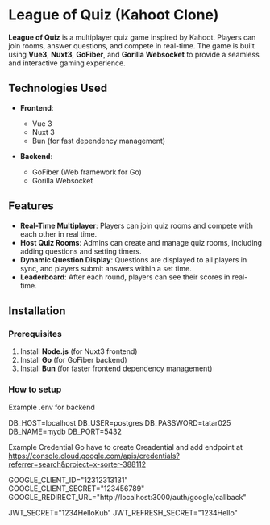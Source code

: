 # League of Quiz (Kahoot Clone)

**League of Quiz** is a multiplayer quiz game inspired by Kahoot. Players can join rooms, answer questions, and compete in real-time. The game is built using **Vue3**, **Nuxt3**, **GoFiber**, and **Gorilla Websocket** to provide a seamless and interactive gaming experience.

## Technologies Used

- **Frontend**: 
  - Vue 3
  - Nuxt 3
  - Bun (for fast dependency management)
  
- **Backend**: 
  - GoFiber (Web framework for Go)
  - Gorilla Websocket

## Features

- **Real-Time Multiplayer**: Players can join quiz rooms and compete with each other in real time.
- **Host Quiz Rooms**: Admins can create and manage quiz rooms, including adding questions and setting timers.
- **Dynamic Question Display**: Questions are displayed to all players in sync, and players submit answers within a set time.
- **Leaderboard**: After each round, players can see their scores in real-time.

## Installation

### Prerequisites

1. Install **Node.js** (for Nuxt3 frontend)
2. Install **Go** (for GoFiber backend)
3. Install **Bun** (for faster frontend dependency management)

### How to setup
Example .env for backend

DB_HOST=localhost
DB_USER=postgres
DB_PASSWORD=tatar025
DB_NAME=mydb
DB_PORT=5432

Example Credential Go have to create Creadential and add endpoint at
https://console.cloud.google.com/apis/credentials?referrer=search&project=x-sorter-388112

GOOGLE_CLIENT_ID="12312313131"
GOOGLE_CLIENT_SECRET="123456789"
GOOGLE_REDIRECT_URL="http://localhost:3000/auth/google/callback"


JWT_SECRET="1234HelloKub"
JWT_REFRESH_SECRET="1234Hello"
